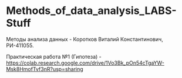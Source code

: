 # Methods_of_data_analysis_LABS-Stuff
Методы анализа данных - Коротков Виталий Константинович, РИ-411055.

Практическая работа №1 (Гипотеза) - https://colab.research.google.com/drive/1Vo3Bk_pOn54cTgaYW-Msk8HmofTvf3nR?usp=sharing
